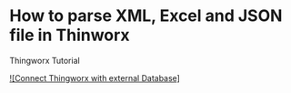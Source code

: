 # How to parse XML, Excel and JSON file in Thinworx
Thingworx Tutorial 


[![Connect Thingworx with external Database]](https://youtu.be/CotWs5iNOX4)
